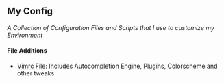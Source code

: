 ## My Config
*A Collection of Configuration Files and Scripts that I use to customize my Environment*


#### File Additions
- [Vimrc File](vimrc):  Includes Autocompletion Engine, Plugins, Colorscheme and other tweaks


